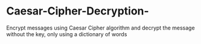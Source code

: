 # Caesar-Cipher-Decryption-
Encrypt messages using Caesar Cipher algorithm and decrypt the message without the key, only using a dictionary of words
